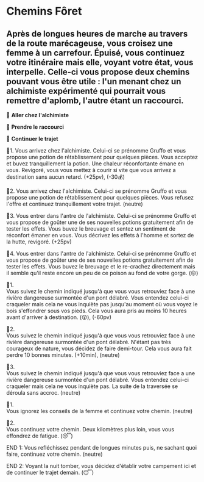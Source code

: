 # Chemins Fôret

## Après de longues heures de marche au travers de la route marécageuse, vous croisez une femme à un carrefour. Épuisé, vous continuez votre itinéraire mais elle, voyant votre état, vous interpelle. Celle-ci vous propose deux chemins pouvant vous être utile : l'un menant chez un alchimiste expérimenté qui pourrait vous remettre d'aplomb, l'autre étant un raccourci.

🍵  **Aller chez l'alchimiste**

🏃‍  **Prendre le raccourci**

🚶  **Continuer le trajet**


🍵1.
Vous arrivez chez l'alchimiste. Celui-ci se prénomme Gruffo et vous propose une potion de rétablissement pour quelques pièces. Vous acceptez et buvez tranquillement la potion. Une chaleur réconfortante émane en vous. Revigoré, vous vous mettez à courir si vite que vous arrivez a destination sans aucun retard.
(+25pv), (-30💰)

🍵2.
Vous arrivez chez l'alchimiste. Celui-ci se prénomme Gruffo et vous propose une potion de rétablissement pour quelques pièces. Vous refusez l'offre et continuez tranquillement votre trajet.
(neutre)

🍵3.
Vous entrer dans l'antre de l'alchimiste. Celui-ci se prénomme Gruffo et vous propose de goûter une de ses nouvelles potions gratuitement afin de tester les effets. Vous buvez le breuvage et sentez un sentiment de réconfort émaner en vous. Vous décrivez les effets à l'homme et sortez de la hutte, revigoré.
(+25pv)

🍵4.
Vous entrer dans l'antre de l'alchimiste. Celui-ci se prénomme Gruffo et vous propose de goûter une de ses nouvelles potions gratuitement afin de tester les effets. Vous buvez le breuvage et le re-crachez directement mais il semble qu'il reste encore un peu de ce poison au fond de votre gorge. 
(😖)


🏃‍1.  
Vous suivez le chemin indiqué jusqu'à que vous vous retrouviez face à une rivière dangereuse surmontée d'un pont délabré. Vous entendez celui-ci craqueler mais cela ne vous inquiète pas jusqu'au moment où vous voyez le bois s'effondrer sous vos pieds. Cela vous aura pris au moins 10 heures avant d'arriver à destination.
(😲), (-60pv)

🏃‍2.  
Vous suivez le chemin indiqué jusqu'à que vous vous retrouviez face à une rivière dangereuse surmontée d'un pont délabré. N'étant pas très courageux de nature, vous décidez de faire demi-tour. Cela vous aura fait perdre 10 bonnes minutes.
(+10min), (neutre)

🏃‍3.  
Vous suivez le chemin indiqué jusqu'à que vous vous retrouviez face a une rivière dangereuse surmontée d'un pont délabré. Vous entendez celui-ci craqueler mais cela ne vous inquiète pas. La suite de la traversée se déroula sans accroc.
(neutre)


🚶1.  
Vous ignorez les conseils de la femme et continuez votre chemin.
(neutre)

🚶2.  
Vous continuez votre chemin. Deux kilomètres plus loin, vous vous effondrez de fatigue.
(😴)


END 1: Vous refléchissez pendant de longues minutes puis, ne sachant quoi faire, continuez votre chemin.
(neutre)

END 2: Voyant la nuit tomber, vous décidez d'établir votre campement ici et de continuer le trajet demain.
(😴)

